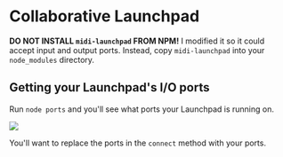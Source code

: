 # Collaborative Launchpad

**DO NOT INSTALL `midi-launchpad` FROM NPM!** I modified it so it could accept input and output ports. Instead, copy `midi-launchpad` into your `node_modules` directory.

## Getting your Launchpad's I/O ports

Run `node ports` and you'll see what ports your Launchpad is running on.

![](http://i.gyazo.com/bef08bf8e9a38e3c9839243e4638a265.png)

You'll want to replace the ports in the `connect` method with your ports.